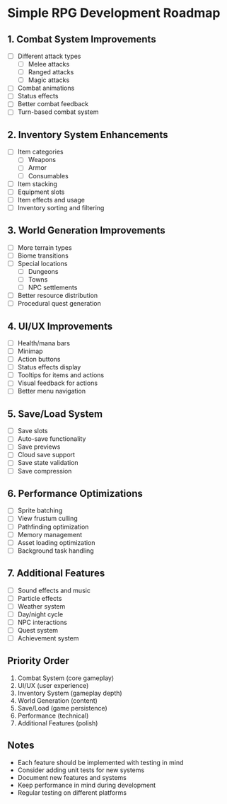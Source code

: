 # Simple RPG Development Roadmap

## 1. Combat System Improvements
- [ ] Different attack types
  - [ ] Melee attacks
  - [ ] Ranged attacks
  - [ ] Magic attacks
- [ ] Combat animations
- [ ] Status effects
- [ ] Better combat feedback
- [ ] Turn-based combat system

## 2. Inventory System Enhancements
- [ ] Item categories
  - [ ] Weapons
  - [ ] Armor
  - [ ] Consumables
- [ ] Item stacking
- [ ] Equipment slots
- [ ] Item effects and usage
- [ ] Inventory sorting and filtering

## 3. World Generation Improvements
- [ ] More terrain types
- [ ] Biome transitions
- [ ] Special locations
  - [ ] Dungeons
  - [ ] Towns
  - [ ] NPC settlements
- [ ] Better resource distribution
- [ ] Procedural quest generation

## 4. UI/UX Improvements
- [ ] Health/mana bars
- [ ] Minimap
- [ ] Action buttons
- [ ] Status effects display
- [ ] Tooltips for items and actions
- [ ] Visual feedback for actions
- [ ] Better menu navigation

## 5. Save/Load System
- [ ] Save slots
- [ ] Auto-save functionality
- [ ] Save previews
- [ ] Cloud save support
- [ ] Save state validation
- [ ] Save compression

## 6. Performance Optimizations
- [ ] Sprite batching
- [ ] View frustum culling
- [ ] Pathfinding optimization
- [ ] Memory management
- [ ] Asset loading optimization
- [ ] Background task handling

## 7. Additional Features
- [ ] Sound effects and music
- [ ] Particle effects
- [ ] Weather system
- [ ] Day/night cycle
- [ ] NPC interactions
- [ ] Quest system
- [ ] Achievement system

## Priority Order
1. Combat System (core gameplay)
2. UI/UX (user experience)
3. Inventory System (gameplay depth)
4. World Generation (content)
5. Save/Load (game persistence)
6. Performance (technical)
7. Additional Features (polish)

## Notes
- Each feature should be implemented with testing in mind
- Consider adding unit tests for new systems
- Document new features and systems
- Keep performance in mind during development
- Regular testing on different platforms 